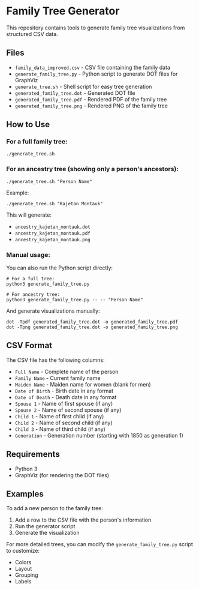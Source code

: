 # Family Tree Generator

This repository contains tools to generate family tree visualizations from structured CSV data.

## Files

- `family_data_improved.csv` - CSV file containing the family data
- `generate_family_tree.py` - Python script to generate DOT files for GraphViz
- `generate_tree.sh` - Shell script for easy tree generation
- `generated_family_tree.dot` - Generated DOT file
- `generated_family_tree.pdf` - Rendered PDF of the family tree
- `generated_family_tree.png` - Rendered PNG of the family tree

## How to Use

### For a full family tree:

```
./generate_tree.sh
```

### For an ancestry tree (showing only a person's ancestors):

```
./generate_tree.sh "Person Name"
```

Example:
```
./generate_tree.sh "Kajetan Montauk"
```

This will generate:
- `ancestry_kajetan_montauk.dot`
- `ancestry_kajetan_montauk.pdf`
- `ancestry_kajetan_montauk.png`

### Manual usage:

You can also run the Python script directly:

```
# For a full tree:
python3 generate_family_tree.py

# For ancestry tree:
python3 generate_family_tree.py -- -- "Person Name"
```

And generate visualizations manually:

```
dot -Tpdf generated_family_tree.dot -o generated_family_tree.pdf
dot -Tpng generated_family_tree.dot -o generated_family_tree.png
```

## CSV Format

The CSV file has the following columns:

- `Full Name` - Complete name of the person
- `Family Name` - Current family name
- `Maiden Name` - Maiden name for women (blank for men)
- `Date of Birth` - Birth date in any format
- `Date of Death` - Death date in any format
- `Spouse 1` - Name of first spouse (if any)
- `Spouse 2` - Name of second spouse (if any)
- `Child 1` - Name of first child (if any)
- `Child 2` - Name of second child (if any)
- `Child 3` - Name of third child (if any)
- `Generation` - Generation number (starting with 1850 as generation 1)

## Requirements

- Python 3
- GraphViz (for rendering the DOT files)

## Examples

To add a new person to the family tree:

1. Add a row to the CSV file with the person's information
2. Run the generator script
3. Generate the visualization

For more detailed trees, you can modify the `generate_family_tree.py` script to customize:
- Colors
- Layout
- Grouping
- Labels